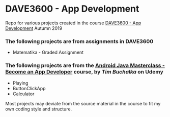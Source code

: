 # DAVE3600 - App Development
Repo for various projects created in the course [DAVE3600 - App Development](https://student.oslomet.no/en/studier/-/studieinfo/emne/DAVE3600/2018/H%C3%98ST) Autumn 2019

### The following projects are from assignments in DAVE3600
 - Matematika - Graded Assignment
 
### The following projects are from the [Android Java Masterclass - Become an App Developer](https://www.udemy.com/master-android-7-nougat-java-app-development-step-by-step/) course, by *Tim Buchalka* on Udemy
 - Playing
 - ButtonClickApp
 - Calculator
 
 Most projects may deviate from the source material in the course to fit my own coding style and structure.
